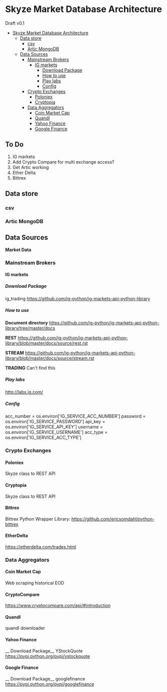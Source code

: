 
# Skyze Market Database Architecture
Draft v0.1

<!-- TOC depthFrom:1 depthTo:6 withLinks:1 updateOnSave:1 orderedList:0 -->

- [Skyze Market Database Architecture](#skyze-market-database-architecture)
	- [Data store](#data-store)
		- [csv](#csv)
		- [Artic MongoDB](#artic-mongodb)
	- [Data Sources](#data-sources)
		- [Mainstream Brokers](#mainstream-brokers)
			- [IG markets](#ig-markets)
				- [Download Package](#download-package)
				- [How to use](#how-to-use)
				- [Play labs](#play-labs)
				- [Config](#config)
		- [Crypto Exchanges](#crypto-exchanges)
			- [Poloniex](#poloniex)
			- [Cryptopia](#cryptopia)
		- [Data Aggregators](#data-aggregators)
			- [Coin Market Cap](#coin-market-cap)
			- [Quandl](#quandl)
			- [Yahoo Finance](#yahoo-finance)
			- [Google Finance](#google-finance)

<!-- /TOC -->

## To Do
1. IG markets
2. Add Crypto Compare for multi exchange access?
3. Get Artic working
3. Ether Delta
4. Bittrex

## Data store
### csv

### Artic MongoDB


## Data Sources
__Market Data__

### Mainstream Brokers
#### IG markets

##### Download Package
ig_trading
 https://github.com/ig-python/ig-markets-api-python-library

##### How to use
__Document directory__
https://github.com/ig-python/ig-markets-api-python-library/tree/master/docs

__REST__
https://github.com/ig-python/ig-markets-api-python-library/blob/master/docs/source/rest.rst

__STREAM__
https://github.com/ig-python/ig-markets-api-python-library/blob/master/docs/source/stream.rst

__TRADING__
Can't find this

##### Play labs
 http://labs.ig.com/

##### Config
acc_number = os.environ['IG_SERVICE_ACC_NUMBER']
password = os.environ['IG_SERVICE_PASSWORD']
api_key = os.environ['IG_SERVICE_API_KEY']
username = os.environ['IG_SERVICE_USERNAME']
acc_type = os.environ['IG_SERVICE_ACC_TYPE']


### Crypto Exchanges
#### Poloniex
Skyze class to REST API

#### Cryptopia
Skyze class to REST API

#### Bittrex
Bittrex Python Wrapper Library:
https://github.com/ericsomdahl/python-bittrex

#### EtherDelta
https://etherdelta.com/trades.html

### Data Aggregators
#### Coin Market Cap
Web scraping historical EOD

#### CryptoCompare
https://www.cryptocompare.com/api/#introduction

#### Quandl
quandl downloader

#### Yahoo Finance
__ Download Package__ YStockQuote
https://pypi.python.org/pypi/ystockquote

#### Google Finance
__ Download Package__ googlefinance https://pypi.python.org/pypi/googlefinance
